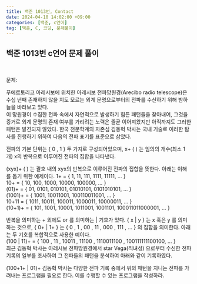 ```yaml
---
title: 백준 1013번, Contact
date: 2024-04-10 14:02:00 +09:00
categories: [백준, c언어]
tag: [백준, C, 코딩, 문제풀이]
---
```


## 백준 1013번 c언어 문제 풀이
<br>

문제:

푸에르토리코 아레시보에 위치한 아레시보 전파망원경(Arecibo radio telescope)은 수십 년째 존재하지 않을 지도 모르는 외계 문명으로부터의 전파를 수신하기 위해 밤하늘을 바라보고 있다.
<br>
이 망원경이 수집한 전파 속에서 자연적으로 발생하기 힘든 패턴들을 찾아내어, 그것을 증거로 외계 문명의 존재 여부를 가리려는 노력은 줄곧 이어져왔지만 아직까지도 그러한 패턴은 발견되지 않았다. 한국 천문학계의 자존심 김동혁 박사는 국내 기술로 이러한 탐사를 진행하기 위하여 다음의 전파 표기를 표준으로 삼았다.


전파의 기본 단위는 { 0 , 1 } 두 가지로 구성되어있으며, x+ ( ) 는 임의의 개수(최소 1개) x의 반복으로 이루어진 전파의 집합을 나타낸다.
<br>

(xyx)+ ( ) 는 괄호 내의 xyx의 반복으로 이루어진 전파의 집합을 뜻한다. 아래는 이해를 돕기 위한 예제이다.
1+ = { 1, 11, 111, 1111, 11111, … }<br>
10+ = { 10, 100, 1000, 10000, 100000, … }<br>
(01)+ = { 01, 0101, 010101, 01010101, 0101010101, … }<br>
(1001)+ = { 1001, 10011001, 100110011001, … }<br>
10+11 = { 1011, 10011, 100011, 1000011, 10000011, … }<br>
(10+1)+ = { 101, 1001, 10001, 1011001, 1001101, 100011011000001, … }<br>

반복을 의미하는 + 외에도 or 를 의미하는 | 기호가 있다. { x | y } 는 x 혹은 y 를 의미하는 것으로, { 0+ | 1+ } 는 { 0 , 1 , 00 , 11 , 000 , 111 , … } 의 집합을 의미한다. 아래는 두 기호를 복합적으로 사용한 예이다.<br>
(100 | 11)+ = { 100 , 11 , 10011 , 11100 , 1110011100 , 100111111100100, … }<br>
최근 김동혁 박사는 아레시보 전파망원경에서 star Vega(직녀성) 으로부터 수신한 전파 기록의 일부를 조사하여 그 전파들의 패턴을 분석하여 아래와 같이 기록하였다.<br>

(100+1+ | 01)+
김동혁 박사는 다양한 전파 기록 중에서 위의 패턴을 지니는 전파를 가려내는 프로그램을 필요로 한다. 이를 수행할 수 있는 프로그램을 작성하라.
<br>